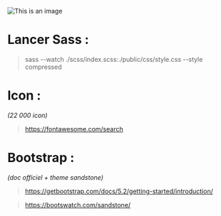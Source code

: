 ![This is an image](https://www.golfdusart.com/wp-content/uploads/2021/04/logo-Fil-Rouge.png)

# Lancer Sass :

> sass --watch ./scss/index.scss:./public/css/style.css --style compressed

# Icon :

_(22 000 icon)_

> https://fontawesome.com/search

# Bootstrap :

_(doc officiel + theme sandstone)_

> https://getbootstrap.com/docs/5.2/getting-started/introduction/

> https://bootswatch.com/sandstone/

